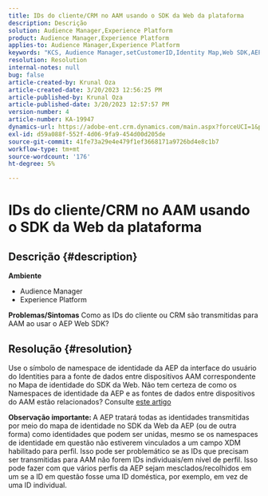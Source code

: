 ```yaml
---
title: IDs do cliente/CRM no AAM usando o SDK da Web da plataforma
description: Descrição
solution: Audience Manager,Experience Platform
product: Audience Manager,Experience Platform
applies-to: Audience Manager,Experience Platform
keywords: "KCS, Audience Manager,setCustomerID,Identity Map,Web SDK,AEP,CRM ID"
resolution: Resolution
internal-notes: null
bug: false
article-created-by: Krunal Oza
article-created-date: 3/20/2023 12:56:25 PM
article-published-by: Krunal Oza
article-published-date: 3/20/2023 12:57:57 PM
version-number: 4
article-number: KA-19947
dynamics-url: https://adobe-ent.crm.dynamics.com/main.aspx?forceUCI=1&pagetype=entityrecord&etn=knowledgearticle&id=b01f319b-1ec7-ed11-b597-6045bd006239
exl-id: d59a088f-552f-4d06-9fa9-454d00d205de
source-git-commit: 41fe73a29e4e479f1ef3668171a9726bd4e8c1b7
workflow-type: tm+mt
source-wordcount: '176'
ht-degree: 5%

---
```


# IDs do cliente/CRM no AAM usando o SDK da Web da plataforma

## Descrição {#description}

<b>Ambiente</b>
- Audience Manager
- Experience Platform



<b>Problemas/Sintomas</b>
Como as IDs do cliente ou CRM são transmitidas para AAM ao usar o AEP Web SDK?


## Resolução {#resolution}


Use o símbolo de namespace de identidade da AEP da interface do usuário do Identities para a fonte de dados entre dispositivos AAM correspondente no Mapa de identidade do SDK da Web. Não tem certeza de como os Namespaces de identidade da AEP e as fontes de dados entre dispositivos do AAM estão relacionados? Consulte [este artigo](https://experienceleague.adobe.com/docs/experience-cloud-kcs/kbarticles/KA-21305.html?lang=pt-BR)

<b>Observação importante: </b>A AEP tratará todas as identidades transmitidas por meio do mapa de identidade no SDK da Web da AEP (ou de outra forma) como identidades que podem ser unidas, mesmo se os namespaces de identidade em questão não estiverem vinculados a um campo XDM habilitado para perfil. Isso pode ser problemático se as IDs que precisam ser transmitidas para AAM não forem IDs individuais/em nível de perfil. Isso pode fazer com que vários perfis da AEP sejam mesclados/recolhidos em um se a ID em questão fosse uma ID doméstica, por exemplo, em vez de uma ID individual.
